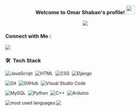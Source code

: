 <!--
<img width="250" align="right" src="https://c.tenor.com/_DOBjnGspYAAAAAM/code-coding.gif">
-->
<h3 align="center">
  Welcome to Omar Shaban's profile!
  <img src="https://media.giphy.com/media/hvRJCLFzcasrR4ia7z/giphy.gif" width="28">
</h3>

<!-- Typing SVG by DenverCoder1 - https://github.com/DenverCoder1/readme-typing-svg -->
<p align="center">
  <a href="https://github.com/DenverCoder1/readme-typing-svg"><img src="https://readme-typing-svg.herokuapp.com/?lines=Biomedical%20Engineering%20Student;Software%20Developer&font=Fira%20Code&center=true&width=440&height=45&color=blue&vCenter=true&size=22"></a>
</p> 

<!--
- 🏢 I'm a Software Engineer and Technical Community Manager at Almadrsa
- 👨‍💻 As a CS student, I'm constantly learning and exploring new technologies to improve my skills.
- 💬 Ask me about my experience with JavaScript, ReactJS, and NodeJS, or anything related to web development.
- ⚡ Fun Fact: I'm a coffee enthusiast and my perfect day would start and end with a cup of coffee.
- 👨‍💻 Check out my portfolio at https://yousef-dergham.netlify.app/ to see some of the projects I've worked on.
-->

### Connect with Me :

<a href="https://linkedin.com/in/omarshaban02" target="_blank"><img src="https://img.shields.io/badge/-Omar%20Shaban-0077B5?style=for-the-badge&logo=Linkedin&logoColor=white"/></a>
<!--
<a href="https://t.me/YousefMohamed01" target="_blank"><img src="https://img.shields.io/badge/-Yousef%20Dergham-0077B5?style=for-the-badge&logo=Telegram&logoColor=white"/></a>
-->
### 🛠 &nbsp;Tech Stack
![JavaScript](https://img.shields.io/badge/-JavaScript-05122A?style=flat&logo=javascript&color=333)&nbsp;
![HTML](https://img.shields.io/badge/-HTML-05122A?style=flat&logo=HTML5&color=333)&nbsp;
![CSS](https://img.shields.io/badge/-CSS-05122A?style=flat&logo=CSS3&logoColor=1572B6&color=333)&nbsp;
![Django](https://img.shields.io/badge/-Django%20-05122A?style=flat&logo=django&color=333)&nbsp;

<!--
![React.js](https://img.shields.io/badge/-React-05122A?style=flat&logo=react&color=ddd)
![Node.js](https://img.shields.io/badge/-Node.js-05122A?style=flat&logo=node.js&logoColor=339933&color=ddd)&nbsp;
-->
![Git](https://img.shields.io/badge/-Git-05122A?style=flat&logo=git&color=blue&logoColor=fff)&nbsp;
![GitHub](https://img.shields.io/badge/-GitHub-05122A?style=flat&logo=github&color=blue)&nbsp;
![Visual Studio Code](https://img.shields.io/badge/-Visual%20Studio%20Code-05122A?style=flat&logo=visual-studio-code&color=blue)&nbsp;
<!--
![MongoDB](https://img.shields.io/badge/-MongoDB-05122A?style=flat&logo=MongoDB&color=ddd)&nbsp;
-->
![MySQL](https://img.shields.io/badge/-MySQL%20-05122A?style=flat&logo=mysql&color=fd5f45)&nbsp;
![Python](https://img.shields.io/badge/-Python%20-05122A?style=flat&logo=python&color=eee)&nbsp;
![C++](https://img.shields.io/badge/-C++%20-05122A?style=flat&logo=cplusplus&color=eee&logoColor=6295cb)&nbsp;
![Arduino](https://img.shields.io/badge/-Arduino%20-05122A?style=flat&logo=Arduino&color=080)&nbsp;

<img align="left" src="https://github-readme-stats.vercel.app/api/top-langs?username=omarshaban02&show_icons=true&locale=en&layout=compact" alt="most used languages" />

<a href="https://komarev.com/ghpvc/?username=omarshaban02&style=for-the-badge">
    <img src="https://komarev.com/ghpvc/?username=omarshaban02&style=for-the-badge">
</a>
